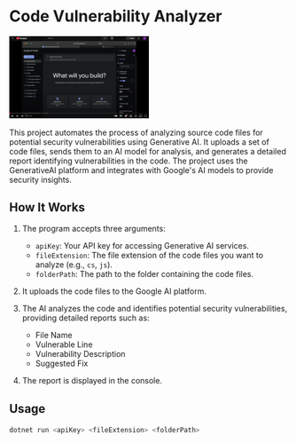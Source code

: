 # Code Vulnerability Analyzer

[<img src="https://raw.githubusercontent.com/ismkdc/CodeGuardAI/refs/heads/main/thumb.png" width="50%">](https://www.youtube.com/watch?v=3-XqHtBemlk)

This project automates the process of analyzing source code files for potential security vulnerabilities using Generative AI. It uploads a set of code files, sends them to an AI model for analysis, and generates a detailed report identifying vulnerabilities in the code. The project uses the GenerativeAI platform and integrates with Google's AI models to provide security insights.

## How It Works

1. The program accepts three arguments:
   - `apiKey`: Your API key for accessing Generative AI services.
   - `fileExtension`: The file extension of the code files you want to analyze (e.g., `cs`, `js`).
   - `folderPath`: The path to the folder containing the code files.

2. It uploads the code files to the Google AI platform.

3. The AI analyzes the code and identifies potential security vulnerabilities, providing detailed reports such as:
   - File Name
   - Vulnerable Line
   - Vulnerability Description
   - Suggested Fix

4. The report is displayed in the console.

## Usage

```bash
dotnet run <apiKey> <fileExtension> <folderPath>

